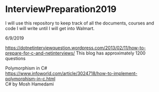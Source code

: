 # InterviewPreparation2019
I will use this repository to keep track of all the documents, courses and code I will write until I will get into Walmart.

6/9/2019 </br>

https://dotnetinterviewquestion.wordpress.com/2013/02/11/how-to-prepare-for-c-and-netinterviews/
This blog has approximately 1200 questions 


Polymorphism in C# </br>
https://www.infoworld.com/article/3024718/how-to-implement-polymorphism-in-c.html
</br>
C# by Mosh Hamedami
